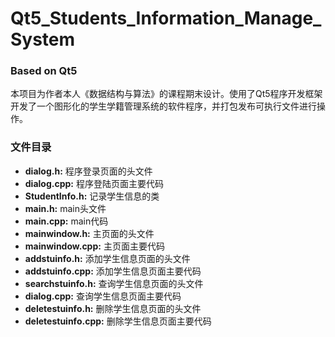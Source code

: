 # Qt5_Students_Information_Manage_System
### Based on Qt5
本项目为作者本人《数据结构与算法》的课程期末设计。使用了Qt5程序开发框架开发了一个图形化的学生学籍管理系统的软件程序，并打包发布可执行文件进行操作。  

### 文件目录
+ **dialog.h:** 程序登录页面的头文件
+ **dialog.cpp:** 程序登陆页面主要代码
+ **StudentInfo.h:** 记录学生信息的类
+ **main.h:** main头文件
+ **main.cpp:** main代码
+ **mainwindow.h:** 主页面的头文件
+ **mainwindow.cpp:** 主页面主要代码
+ **addstuinfo.h:** 添加学生信息页面的头文件
+ **addstuinfo.cpp:** 添加学生信息页面主要代码
+ **searchstuinfo.h:** 查询学生信息页面的头文件
+ **dialog.cpp:** 查询学生信息页面主要代码
+ **deletestuinfo.h:** 删除学生信息页面的头文件
+ **deletestuinfo.cpp:** 删除学生信息页面主要代码